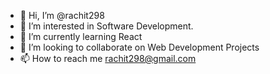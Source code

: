 - 👋 Hi, I’m @rachit298
- 👀 I’m interested in Software Development.
- 🌱 I’m currently learning React
- 💞️ I’m looking to collaborate on Web Development Projects
- 📫 How to reach me rachit298@gmail.com

<!---
rachit298/rachit298 is a ✨ special ✨ repository because its `README.md` (this file) appears on your GitHub profile.
You can click the Preview link to take a look at your changes.
--->
